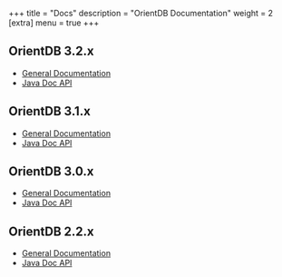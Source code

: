 +++
title = "Docs"
description = "OrientDB Documentation"
weight = 2
[extra]
menu = true
+++


## OrientDB 3.2.x

- [General Documentation](https://orientdb.dev/docs/3.2.x) 
- [Java Doc API](https://orientdb.dev/javadocs/3.2.x) 

## OrientDB 3.1.x

- [General Documentation](https://orientdb.dev/docs/3.1.x) 
- [Java Doc API](https://orientdb.dev/javadocs/3.1.x) 

## OrientDB 3.0.x

- [General Documentation](https://orientdb.dev/docs/3.0.x) 
- [Java Doc API](https://orientdb.dev/javadocs/3.0.x) 

## OrientDB 2.2.x

- [General Documentation](https://orientdb.dev/docs/2.2.x) 
- [Java Doc API](https://orientdb.dev/javadocs/3.0.x) 
